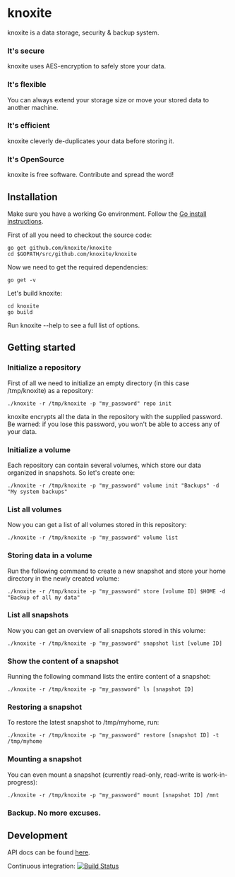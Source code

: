 knoxite
=======

knoxite is a data storage, security & backup system.

### It's secure
knoxite uses AES-encryption to safely store your data.
### It's flexible
You can always extend your storage size or move your stored data to another machine.
### It's efficient
knoxite cleverly de-duplicates your data before storing it.
### It's OpenSource
knoxite is free software. Contribute and spread the word!

## Installation

Make sure you have a working Go environment. Follow the [Go install instructions](http://golang.org/doc/install.html).

First of all you need to checkout the source code:

    go get github.com/knoxite/knoxite
    cd $GOPATH/src/github.com/knoxite/knoxite

Now we need to get the required dependencies:

    go get -v

Let's build knoxite:

    cd knoxite
    go build

Run knoxite --help to see a full list of options.

## Getting started

### Initialize a repository
First of all we need to initialize an empty directory (in this case /tmp/knoxite) as a repository:

    ./knoxite -r /tmp/knoxite -p "my_password" repo init

knoxite encrypts all the data in the repository with the supplied password. Be
warned: if you lose this password, you won't be able to access any of your data.

### Initialize a volume
Each repository can contain several volumes, which store our data organized in snapshots. So let's create one:

    ./knoxite -r /tmp/knoxite -p "my_password" volume init "Backups" -d "My system backups"

### List all volumes
Now you can get a list of all volumes stored in this repository:

    ./knoxite -r /tmp/knoxite -p "my_password" volume list

### Storing data in a volume
Run the following command to create a new snapshot and store your home directory in the newly created volume:

    ./knoxite -r /tmp/knoxite -p "my_password" store [volume ID] $HOME -d "Backup of all my data"

### List all snapshots
Now you can get an overview of all snapshots stored in this volume:

    ./knoxite -r /tmp/knoxite -p "my_password" snapshot list [volume ID]

### Show the content of a snapshot
Running the following command lists the entire content of a snapshot:

    ./knoxite -r /tmp/knoxite -p "my_password" ls [snapshot ID]

### Restoring a snapshot
To restore the latest snapshot to /tmp/myhome, run:

    ./knoxite -r /tmp/knoxite -p "my_password" restore [snapshot ID] -t /tmp/myhome

### Mounting a snapshot
You can even mount a snapshot (currently read-only, read-write is work-in-progress):

    ./knoxite -r /tmp/knoxite -p "my_password" mount [snapshot ID] /mnt

### Backup. No more excuses.

## Development

API docs can be found [here](http://godoc.org/github.com/knoxite/knoxite).

Continuous integration: [![Build Status](https://secure.travis-ci.org/knoxite/knoxite.png)](http://travis-ci.org/knoxite/knoxite)
